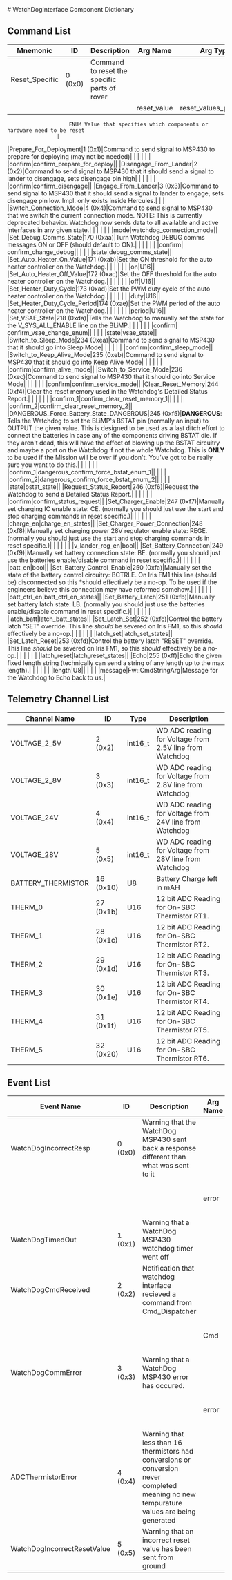 <title>WatchDogInterface Component Dictionary</title>
# WatchDogInterface Component Dictionary


## Command List

|Mnemonic|ID|Description|Arg Name|Arg Type|Comment
|---|---|---|---|---|---|
|Reset_Specific|0 (0x0)|Command to reset the specific parts of rover| | |
| | | |reset_value|reset_values_possible|
                    	ENUM Value that specifies which components or hardware need to be reset
                    |
|Prepare_For_Deployment|1 (0x1)|Command to send signal to MSP430 to prepare for deploying (may not be needed)| | |
| | | |confirm|confirm_prepare_for_deploy||
|Disengage_From_Lander|2 (0x2)|Command to send signal to MSP430 that it should send a signal to lander to disengage, sets disengage pin high| | |
| | | |confirm|confirm_disengage||
|Engage_From_Lander|3 (0x3)|Command to send signal to MSP430 that it should send a signal to lander to engage, sets disengage pin low. Impl. only exists inside Hercules.| | |
|Switch_Connection_Mode|4 (0x4)|Command to send signal to MSP430 that we switch the current connection mode. NOTE: This is currently deprecated behavior. Watchdog now sends data to all available and active interfaces in any given state.| | |
| | | |mode|watchdog_connection_mode||
|Set_Debug_Comms_State|170 (0xaa)|Turn Watchdog DEBUG comms messages ON or OFF (should default to ON).| | |
| | | |confirm| confirm_change_debug||
| | | |state|debug_comms_state||
|Set_Auto_Heater_On_Value|171 (0xab)|Set the ON threshold for the auto heater controller on the Watchdog.| | |
| | | |on|U16||
|Set_Auto_Heater_Off_Value|172 (0xac)|Set the OFF threshold for the auto heater controller on the Watchdog.| | |
| | | |off|U16||
|Set_Heater_Duty_Cycle|173 (0xad)|Set the PWM duty cycle of the auto heater controller on the Watchdog.| | |
| | | |duty|U16||
|Set_Heater_Duty_Cycle_Period|174 (0xae)|Set the PWM period of the auto heater controller on the Watchdog.| | |
| | | |period|U16||
|Set_VSAE_State|218 (0xda)|Tells the Watchdog to manually set the state for the V_SYS_ALL_ENABLE line on the BLiMP.| | |
| | | |confirm| confirm_vsae_change_enum||
| | | |state|vsae_state||
|Switch_to_Sleep_Mode|234 (0xea)|Command to send signal to MSP430 that it should go into Sleep Mode| | |
| | | |confirm|confirm_sleep_mode||
|Switch_to_Keep_Alive_Mode|235 (0xeb)|Command to send signal to MSP430 that it should go into Keep Alive Mode| | |
| | | |confirm|confirm_alive_mode||
|Switch_to_Service_Mode|236 (0xec)|Command to send signal to MSP430 that it should go into Service Mode| | |
| | | |confirm|confirm_service_mode||
|Clear_Reset_Memory|244 (0xf4)|Clear the reset memory used in the Watchdog's Detailed Status Report.| | |
| | | |confirm_1|confirm_clear_reset_memory_1||
| | | |confirm_2|confirm_clear_reset_memory_2||
|DANGEROUS_Force_Battery_State_DANGEROUS|245 (0xf5)|**DANGEROUS**: Tells the Watchdog to set the BLiMP's BSTAT pin (normally an input) to OUTPUT the given value. This is designed to be used as a last ditch effort to connect the batteries in case any of the components driving BSTAT die. If they aren't dead, this will have the effect of blowing up the BSTAT circuitry and maybe a port on the Watchdog if not the whole Watchdog. This is **ONLY** to be used if the Mission will be over if you don't. You've got to be really sure you want to do this.| | |
| | | |confirm_1|dangerous_confirm_force_bstat_enum_1||
| | | |confirm_2|dangerous_confirm_force_bstat_enum_2||
| | | |state|bstat_state||
|Request_Status_Report|246 (0xf6)|Request the Watchdog to send a Detailed Status Report.| | |
| | | |confirm|confirm_status_request||
|Set_Charger_Enable|247 (0xf7)|Manually set charging IC enable state: CE. (normally you should just use the start and stop charging commands in reset specific.)| | |
| | | |charge_en|charge_en_states||
|Set_Charger_Power_Connection|248 (0xf8)|Manually set charging power 28V regulator enable state: REGE. (normally you should just use the start and stop charging commands in reset specific.)| | |
| | | |v_lander_reg_en|bool||
|Set_Battery_Connection|249 (0xf9)|Manually set battery connection state: BE. (normally you should just use the batteries enable/disable command in reset specific.)| | |
| | | |batt_en|bool||
|Set_Battery_Control_Enable|250 (0xfa)|Manually set the state of the battery control circuitry: BCTRLE. On Iris FM1 this line (should be) disconnected so this *should effectively be a no-op. To be used if the engineers believe this connection may have reformed somehow.| | |
| | | |batt_ctrl_en|batt_ctrl_en_states||
|Set_Battery_Latch|251 (0xfb)|Manually set battery latch state: LB. (normally you should just use the batteries enable/disable command in reset specific.)| | |
| | | |latch_batt|latch_batt_states||
|Set_Latch_Set|252 (0xfc)|Control the battery latch "SET" override. This line *should* be severed on Iris FM1, so this *should* effectively be a no-op.| | |
| | | |latch_set|latch_set_states||
|Set_Latch_Reset|253 (0xfd)|Control the battery latch "RESET" override. This line *should* be severed on Iris FM1, so this *should* effectively be a no-op.| | |
| | | |latch_reset|latch_reset_states||
|Echo|255 (0xff)|Echo the given fixed length string (technically can send a string of any length up to the max length).| | |
| | | |length|U8||
| | | |message|Fw::CmdStringArg|Message for the Watchdog to Echo back to us.|

## Telemetry Channel List

|Channel Name|ID|Type|Description|
|---|---|---|---|
|VOLTAGE_2_5V|2 (0x2)|int16_t|WD ADC reading for Voltage from 2.5V line from Watchdog|
|VOLTAGE_2_8V|3 (0x3)|int16_t|WD ADC reading for Voltage from 2.8V line from Watchdog|
|VOLTAGE_24V|4 (0x4)|int16_t|WD ADC reading for Voltage from 24V line from Watchdog|
|VOLTAGE_28V|5 (0x5)|int16_t|WD ADC reading for Voltage from 28V line from Watchdog|
|BATTERY_THERMISTOR|16 (0x10)|U8|Battery Charge left in mAH|
|THERM_0|27 (0x1b)|U16|12 bit ADC Reading for On-SBC Thermistor RT1.|
|THERM_1|28 (0x1c)|U16|12 bit ADC Reading for On-SBC Thermistor RT2.|
|THERM_2|29 (0x1d)|U16|12 bit ADC Reading for On-SBC Thermistor RT3.|
|THERM_3|30 (0x1e)|U16|12 bit ADC Reading for On-SBC Thermistor RT4.|
|THERM_4|31 (0x1f)|U16|12 bit ADC Reading for On-SBC Thermistor RT5.|
|THERM_5|32 (0x20)|U16|12 bit ADC Reading for On-SBC Thermistor RT6.|

## Event List

|Event Name|ID|Description|Arg Name|Arg Type|Arg Size|Description
|---|---|---|---|---|---|---|
|WatchDogIncorrectResp|0 (0x0)|Warning that the WatchDog MSP430 sent back a response different than what was sent to it| | | | |
| | | |error|U8||The watchdog error value (reference to documentation)|
|WatchDogTimedOut|1 (0x1)|Warning that a WatchDog MSP430 watchdog timer went off| | | | |
|WatchDogCmdReceived|2 (0x2)|Notification that watchdog interface recieved a command from Cmd_Dispatcher| | | | |
| | | |Cmd|Fw::LogStringArg&|50|The cmd that watchdog interface processed|
|WatchDogCommError|3 (0x3)|Warning that a WatchDog MSP430 error has occured.| | | | |
| | | |error|U32||The watchdog error value (reference to documentation)|
|ADCThermistorError|4 (0x4)|Warning that less than 16 thermistors had conversions or conversion never completed meaning no new tempurature values are being generated| | | | |
|WatchDogIncorrectResetValue|5 (0x5)|Warning that an incorrect reset value has been sent from ground| | | | |
